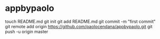 appbypaolo
==========
touch README.md
git init
git add README.md
git commit -m "first commit"
git remote add origin https://github.com/paolocendana/appbypaolo.git
git push -u origin master
